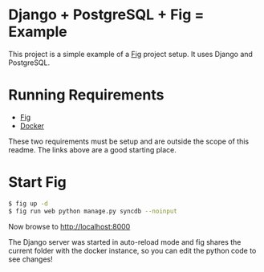 Django + PostgreSQL + Fig = Example
============================

This project is a simple example of a [Fig](http://orchardup.github.io/fig/)
project setup. It uses Django and PostgreSQL.

Running Requirements
====================

* [Fig](http://orchardup.github.io/fig/)
* [Docker](http://docs.docker.io/en/latest/installation/ubuntulinux/)

These two requirements must be setup and are outside the scope of this readme. The links above are a good starting place.

Start Fig
=========

```bash
$ fig up -d
$ fig run web python manage.py syncdb --noinput
```

Now browse to [http://localhost:8000](http://localhost:8000)

The Django server was started in auto-reload mode and fig shares the
current folder with the docker instance, so you can edit the python code
to see changes!

